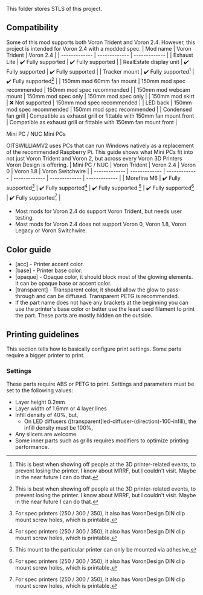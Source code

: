 This folder stores STLS of this project.
## Compatibility
Some of this mod supports both Voron Trident and Voron 2.4. However, this project is intended for Voron 2.4 with a modded spec.
| Mod name  | Voron Trident | Voron 2.4 |
| ------------- | ------------- | ------------- |
| Exhaust Lite | :heavy_check_mark: Fully supported |  :heavy_check_mark: Fully supported |
| RealEstate display unit | :heavy_check_mark: Fully supported | :heavy_check_mark: Fully supported |
| Tracker mount | :heavy_check_mark: Fully supported[^daretodeploy] | :heavy_check_mark: Fully supported[^daretodeploy] |
| 150mm mod 60mm fan mount | 150mm mod spec recommended | 150mm mod spec recommended |
| 150mm mod webcam mount | 150mm mod spec only | 150mm mod spec only |
| 150mm mod skirt | :x: Not supported | 150mm mod spec recommended |
| LED back | 150mm mod spec recommended | 150mm mod spec recommended |
| Condensed fan grill | Compatible as exhaust grill or fittable with 150mm fan mount front |  Compatible as exhaust grill or fittable with 150mm fan mount front |

<div id="nuc">Mini PC / NUC Mini PCs</div>

OITSWILLIAMV2 uses PCs that can run Windows natively as a replacement of the recommended Raspberry Pi. This guide shows what Mini PCs fit into not just Voron Trident and Voron 2, but across every Voron 3D Printers Voron Design is offering.
| Mini PC / NUC | Voron Trident | Voron 2.4 | Voron 0 | Voron 1.8 | Voron Switchwire |
| ------------- | ------------- | ------------- | ------------- | ------------- | ------------- | 
| Morefine M6 | :heavy_check_mark: Fully supported[^nucspecnote] | :heavy_check_mark: Fully supported[^nucspecnote] | :heavy_check_mark: Fully supported [^adhesive] | :heavy_check_mark: Fully supported[^nucspecnote] | :heavy_check_mark: Fully supported[^nucspecnote] |


[^adhesive]: This mount to the particular printer can only be mounted via adhesive.
* Most mods for Voron 2.4 do support Voron Trident, but needs user testing.
* Most mods for Voron 2.4 does not support Voron 0, Voron 1.8, Voron Legacy or Voron Switchwire.

## Color guide
* [acc] - Printer accent color.
* [base] - Printer base color.
* [opaque] - Opaque color, it should block most of the glowing elements. It can be opaque base or accent color.
* [transparent] - Transparent color, it should allow the glow to pass-through and can be diffused. Transparent PETG is recommended.
* If the part name does not have any brackets at the beginning you can use the printer's base color or better use the least used filament to print the part. These parts are mostly hidden on the outside.

##  Printing guidelines
This section tells how to basically configure print settings.
Some parts require a bigger printer to print.
### Settings
These parts require ABS or PETG to print.
Settings and parameters must be set to the following values:
* Layer height 0.2mm
* Layer width of 1.6mm or 4 layer lines
* Infill density of 40%, but,
    * On LED diffusers ([transparent]led-diffuser-(direction)-100-infill), the infill density must be 100%,
* Any slicers are welcome.
* Some inner parts such as grills requires modifiers to optimize printing performance.

[^daretodeploy]: This is best when showing off people at the 3D printer-related events, to prevent losing the printer. I know about MRRF, but I couldn't visit. Maybe in the near future I can do that.
[^nucspecnote]: For spec printers (250 / 300 / 350), it also has VoronDesign DIN clip mount screw holes, which is printable.
